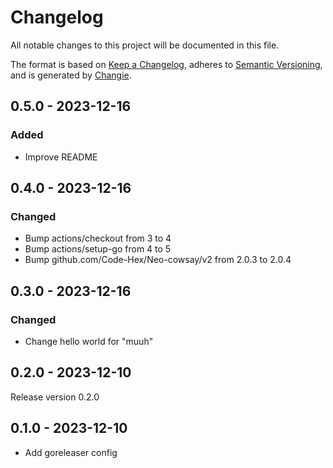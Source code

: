 # Changelog

All notable changes to this project will be documented in this file.

The format is based on [Keep a Changelog](https://keepachangelog.com/en/1.0.0/),
adheres to [Semantic Versioning](https://semver.org/spec/v2.0.0.html),
and is generated by [Changie](https://github.com/miniscruff/changie).

## 0.5.0 - 2023-12-16

### Added

* Improve README

## 0.4.0 - 2023-12-16

### Changed

* Bump actions/checkout from 3 to 4
* Bump actions/setup-go from 4 to 5
* Bump github.com/Code-Hex/Neo-cowsay/v2 from 2.0.3 to 2.0.4

## 0.3.0 - 2023-12-16

### Changed

* Change hello world for "muuh"

## 0.2.0 - 2023-12-10

Release version 0.2.0

## 0.1.0 - 2023-12-10

* Add goreleaser config
